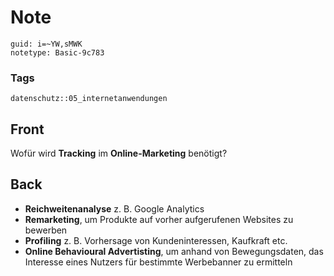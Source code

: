 # Note
```
guid: i=~YW,sMWK
notetype: Basic-9c783
```

### Tags
```
datenschutz::05_internetanwendungen
```

## Front
Wofür wird <b>Tracking</b> im <b>Online-Marketing</b> benötigt?

## Back
<ul>
  <li><b>Reichweitenanalyse</b> z. B. Google Analytics
  <li><b>Remarketing</b>, um Produkte auf vorher aufgerufenen
  Websites zu bewerben
  <li><b>Profiling</b> z. B. Vorhersage von Kundeninteressen,
  Kaufkraft etc.
  <li><b>Online Behavioural Advertisting</b>, um anhand von
  Bewegungsdaten, das Interesse eines Nutzers für bestimmte
  Werbebanner zu ermitteln
</ul>
